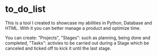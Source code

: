 # to_do_list
<p>This is a tool I created to showcase my abilities in Python, Database and HTML. With it you can better manage a product and optimize time.</p>
You can create: 
"Projects",
"Stages": such as planning, being done and completed,  
"Tasks": activies to be carried out during a Stage which be canceled and ticked
off to kick it until the last stage.
